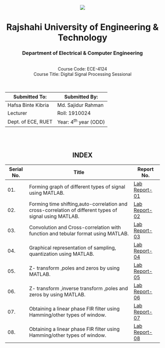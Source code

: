 
<div align="center">
<p align="center">
  <img src="https://github.com/labib1910024/ECE-4124_1910024/assets/87533597/188eb1a6-2d3b-4d71-acb1-0fe61006fd18">
</p>

<h1>Rajshahi University of Engineering & Technology</h1>

<h3 style="text-align: center;">Department of Electrical & Computer Engineering</h3>
</div>
<div align="center">
<br> 
  Course Code: ECE-4124


</br>
Course Title: Digital Signal Processing Sessional</br></br></br>
</div>
<div align="center">

| Submitted To:   | Submitted By: |
|-----------------|----------------|
| Hafsa Binte Kibria | Md. Sajidur Rahman |
| Lecturer | Roll: 1910024 |
| Dept. of ECE, RUET |  Year: 4<sup>th</sup> year (ODD) |         

</div>

<br><br> 

<div align="center">

## INDEX

<div align="center">

|Serial No.|Title|Report No.|
|------------|----------------|----------|
|01.|Forming graph of different types of signal using MATLAB. |[Lab Report-01](https://github.com/labib1910024/ECE-4124_1910024/blob/main/Lab_01.md)|
|02.|Forming time shifting,auto-correlation and cross-correlation of different types of signal using MATLAB.|[Lab Report-02](https://github.com/labib1910024/ECE-4124_1910024/blob/main/Lab_02.md)|
|03.|Convolution and Cross-correlation with function and tebular format using MATLAB.|[Lab Report-03](https://github.com/labib1910024/ECE-4124_1910024/blob/main/Lab_03.md)|
|04.|Graphical representation of sampling, quantization using MATLAB.|[Lab Report-04](https://github.com/labib1910024/ECE-4124_1910024/blob/main/Lab_04.md)|
|05.|Z- transform ,poles and zeros by using MATLAB.|[Lab Report-05](https://github.com/labib1910024/ECE-4124_1910024/blob/main/Lab_05.md)|
|06.|Z- transform ,inverse transform ,poles and zeros by using MATLAB.|[Lab Report-06](https://github.com/labib1910024/ECE-4124_1910024/blob/main/Lab_06.md)|
|07.|Obtaining a linear phase FIR filter using Hamming/other types of window.|[Lab Report-07](https://github.com/labib1910024/ECE-4124_1910024/blob/main/Lab_07.md)|
|08.|Obtaining a linear phase FIR filter using Hamming/other types of window.|[Lab Report-08](https://github.com/labib1910024/ECE-4124_1910024/blob/main/Lab_08.md)|






</div>

